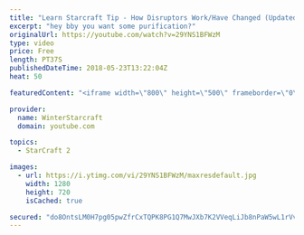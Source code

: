 ```yaml
---
title: "Learn Starcraft Tip - How Disruptors Work/Have Changed (Updated Patch 4.0 2018)"
excerpt: "hey bby you want some purification?"
originalUrl: https://youtube.com/watch?v=29YNS1BFWzM
type: video
price: Free
length: PT37S
publishedDateTime: 2018-05-23T13:22:04Z
heat: 50

featuredContent: "<iframe width=\"800\" height=\"500\" frameborder=\"0\" src=\"https://www.youtube.com/embed/29YNS1BFWzM\" allow=\"accelerometer; autoplay; encrypted-media; gyroscope; picture-in-picture\" allowfullscreen></iframe>"

provider:
  name: WinterStarcraft
  domain: youtube.com

topics:
  - StarCraft 2

images:
  - url: https://i.ytimg.com/vi/29YNS1BFWzM/maxresdefault.jpg
    width: 1280
    height: 720
    isCached: true

secured: "do8OntsLM0H7pg05pwZfrCxTQPK8PG1Q7MwJXb7K2VVeqLiJb8nPaW5wL1rVvvDsJBdrzAvH9YXBlRSyq6TpRns0oSFCPi2BL2MkuqQmKI71gYOTy/EAUu5CM2yTB+kRb3MJoeAV46WXM5+PSmE5Nqu1sJYVkZMXydnUKHrUpPRvWwKWHAkblbHxcbtusijl/Nh6j7e2df+pKlFidP7cGhMxnSSvU4bFmbhLrIhOaWpbVYU5Z6vQHLuqKwxvSgjNO1eKKFnN7+tl4eRmp8+PvvXwTW9DXmYDKiaD1Cg+0xa/1roAl5P+YOhyQ/EyjBVL1gO/SmI7IOZKpRcEoaqgw8QKnA9lXtEw+sD/MpLdJ1Q+4XRDSaVrsAGMkC4rg7JbEacd4dfeMyghYACRjGxCmViaVi6H3QCgztwbTydVQcQ=;B7k44QE0VYUW4rJDJGEc/A=="
---
```


